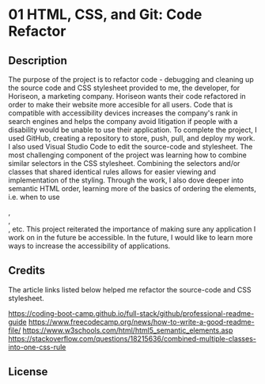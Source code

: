 # 01 HTML, CSS, and Git: Code Refactor

## Description

The purpose of the project is to refactor code - debugging and cleaning up the source code and CSS stylesheet provided to me, the developer, for Horiseon, a marketing company. Horiseon wants their code refactored in order to make their website more accesible for all users. Code that is compatible with accessibility devices increases the company's rank in search engines and helps the company avoid litigation if people with a disability would be unable to use their application. To complete the project, I used GitHub, creating a repository to store, push, pull, and deploy my work. I also used Visual Studio Code to edit the source-code and stylesheet. The most challenging component of the project was learning how to combine similar selectors in the CSS stylesheet. Combining the selectors and/or classes that shared identical rules allows for easier viewing and implementation of the styling. Through the work, I also dove deeper into semantic HTML order, learning more of the basics of ordering the elements, i.e. when to use <main>, <aside>, <section>, etc. This project reiterated the importance of making sure any application I work on in the future be accessible. In the future, I would like to learn more ways to increase the accessibility of applications.

## Credits

The article links listed below helped me refactor the source-code and CSS stylesheet.

https://coding-boot-camp.github.io/full-stack/github/professional-readme-guide
https://www.freecodecamp.org/news/how-to-write-a-good-readme-file/
https://www.w3schools.com/html/html5_semantic_elements.asp
https://stackoverflow.com/questions/18215636/combined-multiple-classes-into-one-css-rule

## License